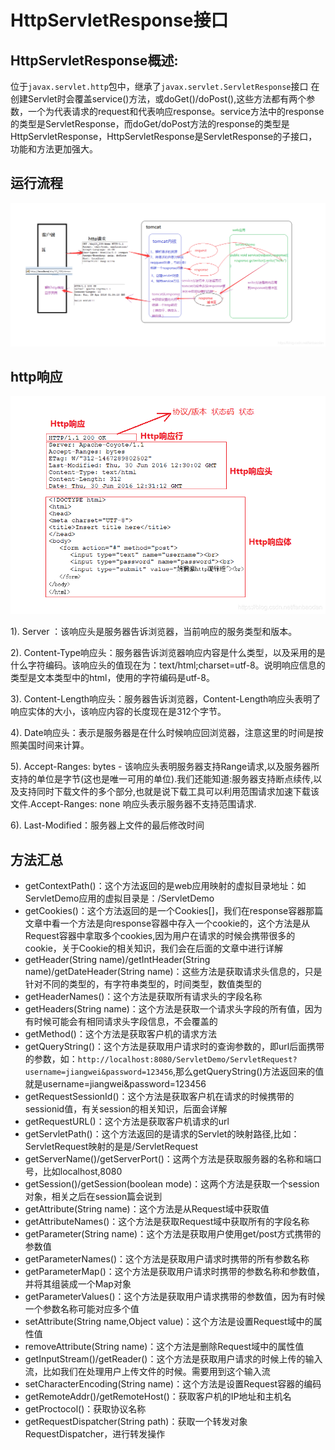 # HttpServletResponse接口

## HttpServletResponse概述:

位于`javax.servlet.http`包中，继承了`javax.servlet.ServletResponse`接口
在创建Servlet时会覆盖service()方法，或doGet()/doPost(),这些方法都有两个参数，一个为代表请求的request和代表响应response。service方法中的response的类型是ServletResponse，而doGet/doPost方法的response的类型是HttpServletResponse，HttpServletResponse是ServletResponse的子接口，功能和方法更加强大。

## 运行流程

![alt](response运行流程.png)

## http响应

![alt](http响应.png)

1). Server ：该响应头是服务器告诉浏览器，当前响应的服务类型和版本。

2). Content-Type响应头：服务器告诉浏览器响应内容是什么类型，以及采用的是什么字符编码。该响应头的值现在为：text/html;charset=utf-8。说明响应信息的类型是文本类型中的html，使用的字符编码是utf-8。

3). Content-Length响应头：服务器告诉浏览器，Content-Length响应头表明了响应实体的大小，该响应内容的长度现在是312个字节。

4). Date响应头：表示是服务器是在什么时候响应回浏览器，注意这里的时间是按照美国时间来计算。

5). Accept-Ranges: bytes - 该响应头表明服务器支持Range请求,以及服务器所支持的单位是字节(这也是唯一可用的单位).我们还能知道:服务器支持断点续传,以及支持同时下载文件的多个部分,也就是说下载工具可以利用范围请求加速下载该文件.Accept-Ranges: none 响应头表示服务器不支持范围请求.

6). Last-Modified：服务器上文件的最后修改时间

## 方法汇总

- getContextPath()：这个方法返回的是web应用映射的虚拟目录地址：如ServletDemo应用的虚拟目录是：/ServletDemo
- getCookies()：这个方法返回的是一个Cookies[]，我们在response容器那篇文章中看一个方法是向response容器中存入一个cookie的，这个方法是从Request容器中拿取多个cookies,因为用户在请求的时候会携带很多的cookie，关于Cookie的相关知识，我们会在后面的文章中进行详解
- getHeader(String name)/getIntHeader(String name)/getDateHeader(String name)：这些方法是获取请求头信息的，只是针对不同的类型的，有字符串类型的，时间类型，数值类型的
- getHeaderNames()：这个方法是获取所有请求头的字段名称
- getHeaders(String name)：这个方法是获取一个请求头字段的所有值，因为有时候可能会有相同请求头字段信息，不会覆盖的
- getMethod()：这个方法是获取客户机的请求方法
- getQueryString()：这个方法是获取用户请求时的查询参数的，即url后面携带的参数，如：`http://localhost:8080/ServletDemo/ServletRequest?username=jiangwei&password=123456`,那么getQueryString()方法返回来的值就是username=jiangwei&password=123456
- getRequestSessionId()：这个方法是获取客户机在请求的时候携带的sessionid值，有关session的相关知识，后面会详解
- getRequestURL()：这个方法是获取客户机请求的url
- getServletPath()：这个方法返回的是请求的Servlet的映射路径,比如：ServletRequest映射的是是/ServletRequest
- getServerName()/getServerPort()：这两个方法是获取服务器的名称和端口号，比如localhost,8080
- getSession()/getSession(boolean mode)：这两个方法是获取一个session对象，相关之后在session篇会说到
- getAttribute(String name)：这个方法是从Request域中获取值
- getAttributeNames()：这个方法是获取Request域中获取所有的字段名称
- getParameter(String name)：这个方法是获取用户使用get/post方式携带的参数值
- getParameterNames()：这个方法是获取用户请求时携带的所有参数名称
- getParameterMap()：这个方法是获取用户请求时携带的参数名称和参数值，并将其组装成一个Map对象
- getParameterValues()：这个方法是获取用户请求携带的参数值，因为有时候一个参数名称可能对应多个值
- setAttribute(String name,Object value)：这个方法是设置Request域中的属性值
- removeAttribute(String name)：这个方法是删除Request域中的属性值
- getInputStream()/getReader()：这个方法是获取用户请求的时候上传的输入流，比如我们在处理用户上传文件的时候。需要用到这个输入流
- setCharacterEncoding(String name)：这个方法是设置Request容器的编码
- getRemoteAddr()/getRemoteHost()：获取客户机的IP地址和主机名
- getProctocol()：获取协议名称
- getRequestDispatcher(String path)：获取一个转发对象RequestDispatcher，进行转发操作
